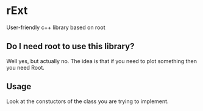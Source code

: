 # rExt
User-friendly c++ library based on root

## Do I need root to use this library?
Well yes, but actually no. The idea is that if you need to plot something then you need Root.

## Usage
Look at the constuctors of the class you are trying to implement.



